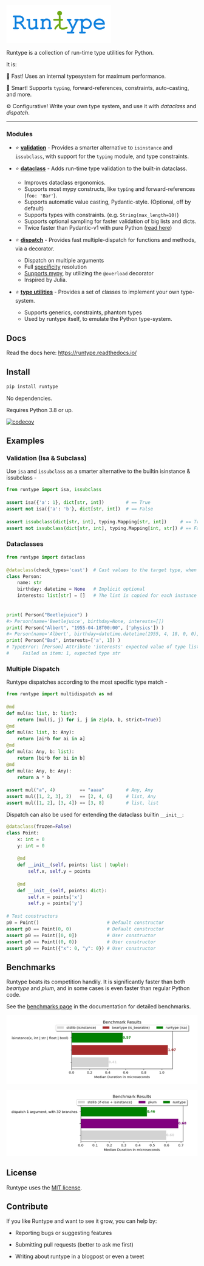 ![alt text](logo.png "Logo")


Runtype is a collection of run-time type utilities for Python.

It is:

:runner: Fast! Uses an internal typesystem for maximum performance.

:brain: Smart! Supports `typing`, forward-references, constraints, auto-casting, and more.

:gear: Configurative! Write your own type system, and use it with *dataclass* and *dispatch*.

------

### Modules

- :star: [**validation**](https://runtype.readthedocs.io/en/latest/validation.html) - Provides a smarter alternative to `isinstance` and `issubclass`, with support for the `typing` module, and type constraints.

- :star: [**dataclass**](https://runtype.readthedocs.io/en/latest/dataclass.html) - Adds run-time type validation to the built-in dataclass.

    - Improves dataclass ergonomics.
    - Supports most mypy constructs, like `typing` and forward-references (`foo: 'Bar'`).
    - Supports automatic value casting, Pydantic-style. (Optional, off by default)
    - Supports types with constraints. (e.g. `String(max_length=10)`)
    - Supports optional sampling for faster validation of big lists and dicts.
    - Twice faster than Pydantic-v1 with pure Python ([read here](https://runtype.readthedocs.io/en/latest/dataclass.html#compared-to-pydantic))

- :star: [**dispatch**](https://runtype.readthedocs.io/en/latest/dispatch.html) - Provides fast multiple-dispatch for functions and methods, via a decorator.

    - Dispatch on multiple arguments
    - Full [specificity](https://runtype.readthedocs.io/en/latest/dispatch.html#specificity) resolution
    - [Supports mypy](https://runtype.readthedocs.io/en/latest/dispatch.html#mypy-support), by utilizing the `@overload` decorator
    - Inspired by Julia.

- :star: [**type utilities**](https://runtype.readthedocs.io/en/latest/types.html) - Provides a set of classes to implement your own type-system.

    - Supports generics, constraints, phantom types
    - Used by runtype itself, to emulate the Python type-system.
 

## Docs

Read the docs here: https://runtype.readthedocs.io/

## Install

```bash
pip install runtype
```

No dependencies.

Requires Python 3.8 or up.

[![codecov](https://codecov.io/gh/erezsh/runtype/branch/master/graph/badge.svg)](https://codecov.io/gh/erezsh/runtype)

## Examples

### Validation (Isa & Subclass)

Use `isa` and `issubclass` as a smarter alternative to the builtin isinstance & issubclass -

```python
from runtype import isa, issubclass

assert isa({'a': 1}, dict[str, int])        # == True
assert not isa({'a': 'b'}, dict[str, int])  # == False

assert issubclass(dict[str, int], typing.Mapping[str, int])     # == True
assert not issubclass(dict[str, int], typing.Mapping[int, str]) # == False
```

### Dataclasses

```python
from runtype import dataclass

@dataclass(check_types='cast')  # Cast values to the target type, when applicable
class Person:
    name: str
    birthday: datetime = None   # Implicit optional
    interests: list[str] = []   # The list is copied for each instance


print( Person("Beetlejuice") )
#> Person(name='Beetlejuice', birthday=None, interests=[])
print( Person("Albert", "1955-04-18T00:00", ['physics']) )
#> Person(name='Albert', birthday=datetime.datetime(1955, 4, 18, 0, 0), interests=['physics'])
print( Person("Bad", interests=['a', 1]) )
# TypeError: [Person] Attribute 'interests' expected value of type list[str]. Instead got ['a', 1]
#     Failed on item: 1, expected type str
```

### Multiple Dispatch

Runtype dispatches according to the most specific type match -

```python
from runtype import multidispatch as md

@md
def mul(a: list, b: list):
    return [mul(i, j) for i, j in zip(a, b, strict=True)]
@md
def mul(a: list, b: Any):
    return [ai*b for ai in a]
@md
def mul(a: Any, b: list):
    return [bi*b for bi in b]
@md
def mul(a: Any, b: Any):
    return a * b

assert mul("a", 4)         == "aaaa"        # Any, Any
assert mul([1, 2, 3], 2)   == [2, 4, 6]     # list, Any
assert mul([1, 2], [3, 4]) == [3, 8]        # list, list

```

Dispatch can also be used for extending the dataclass builtin `__init__`:

```python
@dataclass(frozen=False)
class Point:
    x: int = 0
    y: int = 0
    
    @md
    def __init__(self, points: list | tuple):
        self.x, self.y = points

    @md
    def __init__(self, points: dict):
        self.x = points['x']
        self.y = points['y']
    
# Test constructors
p0 = Point()                         # Default constructor
assert p0 == Point(0, 0)             # Default constructor
assert p0 == Point([0, 0])           # User constructor
assert p0 == Point((0, 0))           # User constructor
assert p0 == Point({"x": 0, "y": 0}) # User constructor
```

## Benchmarks

Runtype beats its competition handily. It is significantly faster than both *beartype* and *plum*, and in some cases is even faster than regular Python code.

See the [benchmarks page](https://runtype.readthedocs.io/en/latest/benchmarks.html) in the documentation for detailed benchmarks.

![alt text](bench1.jpg "Validation Benchmark")

![alt text](bench2.jpg "Dispatch Benchmark")

## License

Runtype uses the [MIT license](LICENSE).

## Contribute

If you like Runtype and want to see it grow, you can help by:

- Reporting bugs or suggesting features

- Submitting pull requests (better to ask me first)

- Writing about runtype in a blogpost or even a tweet
